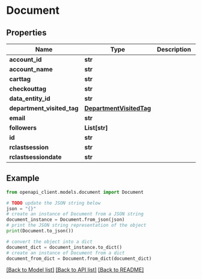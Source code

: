 # Document


## Properties

Name | Type | Description | Notes
------------ | ------------- | ------------- | -------------
**account_id** | **str** |  | 
**account_name** | **str** |  | 
**carttag** | **str** |  | 
**checkouttag** | **str** |  | 
**data_entity_id** | **str** |  | 
**department_visited_tag** | [**DepartmentVisitedTag**](DepartmentVisitedTag.md) |  | 
**email** | **str** |  | 
**followers** | **List[str]** |  | 
**id** | **str** |  | 
**rclastsession** | **str** |  | 
**rclastsessiondate** | **str** |  | 

## Example

```python
from openapi_client.models.document import Document

# TODO update the JSON string below
json = "{}"
# create an instance of Document from a JSON string
document_instance = Document.from_json(json)
# print the JSON string representation of the object
print(Document.to_json())

# convert the object into a dict
document_dict = document_instance.to_dict()
# create an instance of Document from a dict
document_from_dict = Document.from_dict(document_dict)
```
[[Back to Model list]](../README.md#documentation-for-models) [[Back to API list]](../README.md#documentation-for-api-endpoints) [[Back to README]](../README.md)



